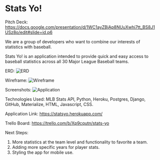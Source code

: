 <h1>
Stats Yo!
</h1>

Pitch Deck:
https://docs.google.com/presentation/d/1WC1ayZBjAp8NUuXwhi7tt_BS8J1USz8o/edit#slide=id.p6

We are a group of developers who want to combine our interests of statistics with baseball.

Stats Yo! is an application intended to provide quick and easy access to baseball statistics across all 30 Major League Baseball teams.

ERD:
![ERD](statsyo/main_app/static/images/ERD.png)

Wireframe:
![Wireframe](/Users/marcushansen/Desktop/django-projects/statsyo/main_app/static/images/ERD.png)

Screenshots:
![Application]()


Technologies Used: MLB Stats API, Python, Heroku, Postgres, Django, GitHub, Materialize, HTML, Javascript, CSS.

Application Link:
https://statsyo.herokuapp.com/

Trello Board:
https://trello.com/b/Xp9cqutn/stats-yo



Next Steps: 
1) More statistics at the team level and functionality to favorite a team.
2) Adding more specific years for player stats.
3) Styling the app for mobile use.